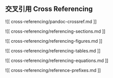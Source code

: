 ## 交叉引用 Cross Referencing

![[ cross-referencing/pandoc-crossref.md ]]

<!-- ![[ cross-referencing/cross-referencing.md ]] -->

![[ cross-referencing/referencing-sections.md ]]

![[ cross-referencing/referencing-figures.md ]]

![[ cross-referencing/referencing-tables.md ]]

![[ cross-referencing/referencing-equations.md ]]

![[ cross-referencing/reference-prefixes.md ]]
